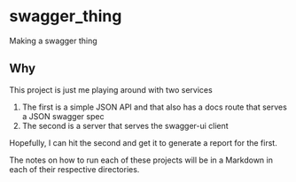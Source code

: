 # swagger_thing

Making a swagger thing

## Why

This project is just me playing around with two services

1. The first is a simple JSON API and that also has a docs route that serves a JSON swagger spec
2. The second is a server that serves the swagger-ui client

Hopefully, I can hit the second and get it to generate a report for the first.

The notes on how to run each of these projects will be in a Markdown in each of their respective directories.
